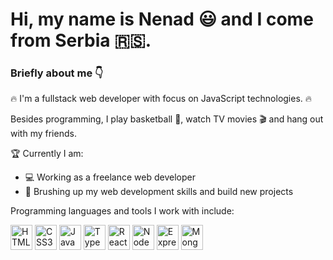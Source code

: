 # Hi, my name is Nenad :smiley: and I come from Serbia 🇷🇸.

### Briefly about me :point_down:

:fire: I'm a fullstack web developer with focus on JavaScript technologies. :fire:

Besides programming, I play basketball :basketball:, watch TV movies :clapper: and hang out with my friends.

🏆 Currently I am:
- 💻 Working as a freelance web developer
- 💪 Brushing up my web development skills and build new projects 

Programming languages and tools I work with include:

<p align="left">
  <img src="https://upload.wikimedia.org/wikipedia/commons/6/61/HTML5_logo_and_wordmark.svg" alt="HTML5 Logo" width="35" height="40">
  <img src="https://upload.wikimedia.org/wikipedia/commons/d/d5/CSS3_logo_and_wordmark.svg" alt="CSS3 Logo" width="35" height="40">
  <img src="https://upload.wikimedia.org/wikipedia/commons/6/6a/JavaScript-logo.png" alt="JavaScript Logo" width="35" height="40">
  <img src="https://upload.wikimedia.org/wikipedia/commons/f/f5/Typescript.svg" alt="TypeScript Logo" width="35" height="40">
  <img src="https://upload.wikimedia.org/wikipedia/commons/3/30/React_Logo_SVG.svg" alt="React.js Logo" width="35" height="40">
  <img src="https://upload.wikimedia.org/wikipedia/commons/d/d9/Node.js_logo.svg" alt="NodeJS Logo" width="35" height="40">
  <img src="https://miro.medium.com/v2/resize:fit:640/format:webp/1*d2zLEjERsrs1Rzk_95QU9A.png" alt="Express.js Logo" width="35" height="40">
  <img src="https://upload.wikimedia.org/wikipedia/en/5/5a/MongoDB_Fores-Green.svg" alt="MongoDB Logo" width="35" height="40">
</p>
